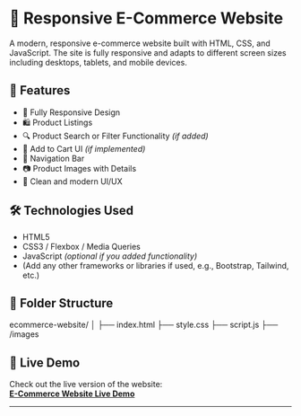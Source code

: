 # 🛒 Responsive E-Commerce Website

A modern, responsive e-commerce website built with HTML, CSS, and JavaScript. The site is fully responsive and adapts to different screen sizes including desktops, tablets, and mobile devices.

## 🚀 Features

- 📱 Fully Responsive Design
- 🛍️ Product Listings
- 🔍 Product Search or Filter Functionality *(if added)*
- 🛒 Add to Cart UI *(if implemented)*
- 🧭 Navigation Bar
- 📷 Product Images with Details
- 🎨 Clean and modern UI/UX

## 🛠️ Technologies Used

- HTML5
- CSS3 / Flexbox / Media Queries
- JavaScript *(optional if you added functionality)*
- (Add any other frameworks or libraries if used, e.g., Bootstrap, Tailwind, etc.)

## 📂 Folder Structure
ecommerce-website/
│
├── index.html
├── style.css
├── script.js
├── /images

## 🚀 **Live Demo**

Check out the live version of the website:  
**[E-Commerce Website Live Demo](https://asimali-dev.github.io/E-Commerce-website/)**

---
